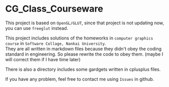 # CG_Class_Courseware

This project is based on `OpenGL/GLUT`, since that project is not updating now, you can use `freeglut` instead. <br>

This project includes solutions of the homeworks in `computer graphics course` in `Software Collage, Nankai University`.<br>
They are all written in markdown files because they didn't obey the coding standard in engineering. So please rewrite the code to obey them. (maybe I will correct them if I have time later) <br>

There is also a directory includes some gardgets written in cplusplus files.<br>

If you have any problem, feel free to contact me using `Issues` in github.<br>
